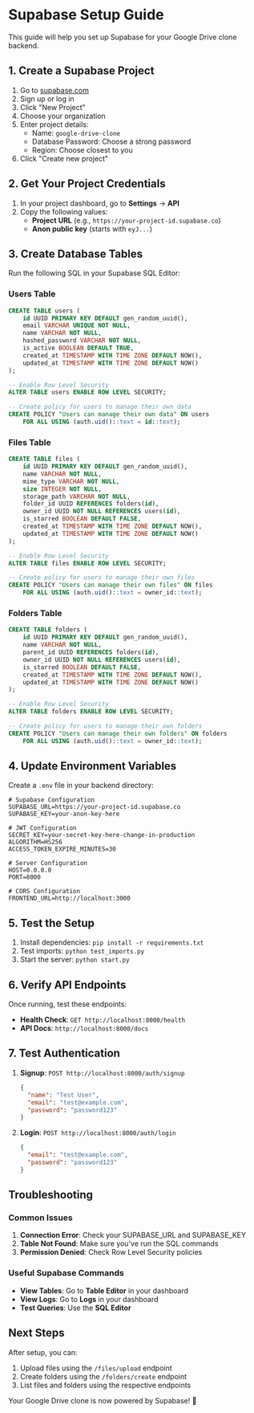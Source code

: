 # Supabase Setup Guide

This guide will help you set up Supabase for your Google Drive clone backend.

## 1. Create a Supabase Project

1. Go to [supabase.com](https://supabase.com)
2. Sign up or log in
3. Click "New Project"
4. Choose your organization
5. Enter project details:
   - Name: `google-drive-clone`
   - Database Password: Choose a strong password
   - Region: Choose closest to you
6. Click "Create new project"

## 2. Get Your Project Credentials

1. In your project dashboard, go to **Settings** → **API**
2. Copy the following values:
   - **Project URL** (e.g., `https://your-project-id.supabase.co`)
   - **Anon public key** (starts with `eyJ...`)

## 3. Create Database Tables

Run the following SQL in your Supabase SQL Editor:

### Users Table
```sql
CREATE TABLE users (
    id UUID PRIMARY KEY DEFAULT gen_random_uuid(),
    email VARCHAR UNIQUE NOT NULL,
    name VARCHAR NOT NULL,
    hashed_password VARCHAR NOT NULL,
    is_active BOOLEAN DEFAULT TRUE,
    created_at TIMESTAMP WITH TIME ZONE DEFAULT NOW(),
    updated_at TIMESTAMP WITH TIME ZONE DEFAULT NOW()
);

-- Enable Row Level Security
ALTER TABLE users ENABLE ROW LEVEL SECURITY;

-- Create policy for users to manage their own data
CREATE POLICY "Users can manage their own data" ON users
    FOR ALL USING (auth.uid()::text = id::text);
```

### Files Table
```sql
CREATE TABLE files (
    id UUID PRIMARY KEY DEFAULT gen_random_uuid(),
    name VARCHAR NOT NULL,
    mime_type VARCHAR NOT NULL,
    size INTEGER NOT NULL,
    storage_path VARCHAR NOT NULL,
    folder_id UUID REFERENCES folders(id),
    owner_id UUID NOT NULL REFERENCES users(id),
    is_starred BOOLEAN DEFAULT FALSE,
    created_at TIMESTAMP WITH TIME ZONE DEFAULT NOW(),
    updated_at TIMESTAMP WITH TIME ZONE DEFAULT NOW()
);

-- Enable Row Level Security
ALTER TABLE files ENABLE ROW LEVEL SECURITY;

-- Create policy for users to manage their own files
CREATE POLICY "Users can manage their own files" ON files
    FOR ALL USING (auth.uid()::text = owner_id::text);
```

### Folders Table
```sql
CREATE TABLE folders (
    id UUID PRIMARY KEY DEFAULT gen_random_uuid(),
    name VARCHAR NOT NULL,
    parent_id UUID REFERENCES folders(id),
    owner_id UUID NOT NULL REFERENCES users(id),
    is_starred BOOLEAN DEFAULT FALSE,
    created_at TIMESTAMP WITH TIME ZONE DEFAULT NOW(),
    updated_at TIMESTAMP WITH TIME ZONE DEFAULT NOW()
);

-- Enable Row Level Security
ALTER TABLE folders ENABLE ROW LEVEL SECURITY;

-- Create policy for users to manage their own folders
CREATE POLICY "Users can manage their own folders" ON folders
    FOR ALL USING (auth.uid()::text = owner_id::text);
```

## 4. Update Environment Variables

Create a `.env` file in your backend directory:

```env
# Supabase Configuration
SUPABASE_URL=https://your-project-id.supabase.co
SUPABASE_KEY=your-anon-key-here

# JWT Configuration
SECRET_KEY=your-secret-key-here-change-in-production
ALGORITHM=HS256
ACCESS_TOKEN_EXPIRE_MINUTES=30

# Server Configuration
HOST=0.0.0.0
PORT=8000

# CORS Configuration
FRONTEND_URL=http://localhost:3000
```

## 5. Test the Setup

1. Install dependencies: `pip install -r requirements.txt`
2. Test imports: `python test_imports.py`
3. Start the server: `python start.py`

## 6. Verify API Endpoints

Once running, test these endpoints:

- **Health Check**: `GET http://localhost:8000/health`
- **API Docs**: `http://localhost:8000/docs`

## 7. Test Authentication

1. **Signup**: `POST http://localhost:8000/auth/signup`
   ```json
   {
     "name": "Test User",
     "email": "test@example.com",
     "password": "password123"
   }
   ```

2. **Login**: `POST http://localhost:8000/auth/login`
   ```json
   {
     "email": "test@example.com",
     "password": "password123"
   }
   ```

## Troubleshooting

### Common Issues

1. **Connection Error**: Check your SUPABASE_URL and SUPABASE_KEY
2. **Table Not Found**: Make sure you've run the SQL commands
3. **Permission Denied**: Check Row Level Security policies

### Useful Supabase Commands

- **View Tables**: Go to **Table Editor** in your dashboard
- **View Logs**: Go to **Logs** in your dashboard
- **Test Queries**: Use the **SQL Editor**

## Next Steps

After setup, you can:
1. Upload files using the `/files/upload` endpoint
2. Create folders using the `/folders/create` endpoint
3. List files and folders using the respective endpoints

Your Google Drive clone is now powered by Supabase! 🎉
